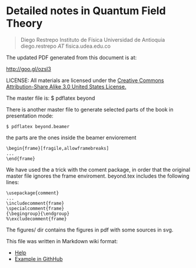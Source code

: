 Detailed notes in Quantum Field Theory
======================================

> Diego Restrepo
> Instituto de Física
> Universidad de Antioquia
> diego.restrepo _AT_ fisica.udea.edu.co

The updated PDF generated from this document is at:

http://goo.gl/ozsl3

LICENSE: All materials are licensed under the [Creative Commons Attribution-Share Alike 3.0 United States License.](http://creativecommons.org/licenses/by-sa/3.0/us/)

The master file is:
    $ pdflatex beyond

There is another master file to generate selected parts of the book in
presentation mode:

    $ pdflatex beyond.beamer


the parts are the ones inside the beamer enviorement

    \begin{frame}[fragile,allowframebreaks]
    ...
    \end{frame}

We have used the a trick with the coment package, in order that the
original master file ignores the frame enviroment. beyond.tex includes
the following lines:

    \usepackage{comment}
    ...	
    \includecomment{frame}
    \specialcomment{frame}
    {\begingroup}{\endgroup}
    %\excludecomment{frame}

The figures/ dir contains the figures in pdf with some sources in svg.

This file was written in Markdown wiki format: 

* [Help](http://daringfireball.net/projects/markdown/syntax)
* [Example in GithHub](https://raw.github.com/github/gollum/master/README.md)




